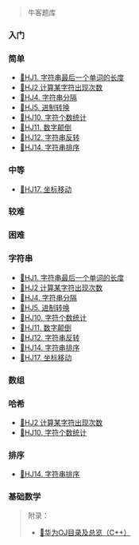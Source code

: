 > 牛客题库

<!-- tabs:start -->

### **入门**

### **简单**

- [📑HJ1. 字符串最后一个单词的长度](NowCoder/HJ1.md)
- [📑HJ2 计算某字符出现次数](NowCoder/HJ2.md)
- [📑HJ4. 字符串分隔](NowCoder/HJ4.md)
- [📑HJ5. 进制转换](NowCoder/HJ5.md)
- [📑HJ10. 字符个数统计](NowCoder/HJ10.md)
- [📑HJ11. 数字颠倒](NowCoder/HJ11.md)
- [📑HJ12. 字符串反转](NowCoder/HJ12.md)
- [📑HJ14. 字符串排序](NowCoder/HJ14.md)

### **中等**

- [📑HJ17. 坐标移动](NowCoder/HJ17.md)

### **较难**

### **困难**

<!-- tabs:end -->

<!-- tabs:start -->

### **字符串**

- [📑HJ1. 字符串最后一个单词的长度](NowCoder/HJ1.md)
- [📑HJ2 计算某字符出现次数](NowCoder/HJ2.md)
- [📑HJ4. 字符串分隔](NowCoder/HJ4.md)
- [📑HJ5. 进制转换](NowCoder/HJ5.md)
- [📑HJ10. 字符个数统计](NowCoder/HJ10.md)
- [📑HJ11. 数字颠倒](NowCoder/HJ11.md)
- [📑HJ12. 字符串反转](NowCoder/HJ12.md)
- [📑HJ14. 字符串排序](NowCoder/HJ14.md)
- [📑HJ17. 坐标移动](NowCoder/HJ17.md)

### **数组**

### **哈希**

- [📑HJ2 计算某字符出现次数](NowCoder/HJ2.md)
- [📑HJ10. 字符个数统计](NowCoder/HJ10.md)

### **排序**

- [📑HJ14. 字符串排序](NowCoder/HJ14.md)

### **基础数学**

<!-- tabs:end -->

> 附录：
>
> - [📑华为OJ目录及总览（C++）](https://zryang.github.io/2018/04/06/hwoj-000/)
